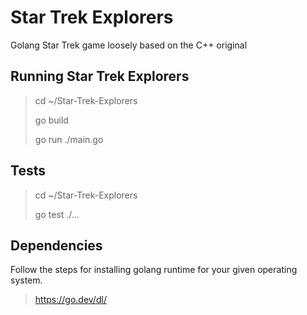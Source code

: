 # Star Trek Explorers

Golang Star Trek game loosely based on the C++ original

## Running Star Trek Explorers

> cd ~/Star-Trek-Explorers
>
> go build
>
> go run ./main.go

## Tests

> cd ~/Star-Trek-Explorers
>
> go test ./...

## Dependencies

Follow the steps for installing golang runtime for your given operating system.

> <https://go.dev/dl/>
